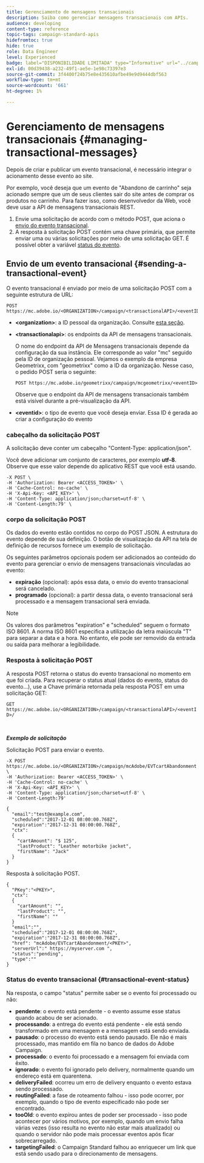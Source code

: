 ```yaml
---
title: Gerenciamento de mensagens transacionais
description: Saiba como gerenciar mensagens transacionais com APIs.
audience: developing
content-type: reference
topic-tags: campaign-standard-apis
hidefromtoc: true
hide: true
role: Data Engineer
level: Experienced
badge: label="DISPONIBILIDADE LIMITADA" type="Informative" url="../campaign-standard-migration-home.md" tooltip="Restrito a usuários migrados do Campaign Standard"
exl-id: 00d39438-a232-49f1-ae5e-1e98c73397e3
source-git-commit: 3f4400f24b75e8e435610afbe49e9d9444dbf563
workflow-type: tm+mt
source-wordcount: '661'
ht-degree: 1%

---
```


# Gerenciamento de mensagens transacionais {#managing-transactional-messages}

Depois de criar e publicar um evento transacional, é necessário integrar o acionamento desse evento ao site.

Por exemplo, você deseja que um evento de &quot;Abandono de carrinho&quot; seja acionado sempre que um de seus clientes sair do site antes de comprar os produtos no carrinho. Para fazer isso, como desenvolvedor da Web, você deve usar a API de mensagens transacionais REST.

1. Envie uma solicitação de acordo com o método POST, que aciona o [envio do evento transacional](#sending-a-transactional-event).
1. A resposta à solicitação POST contém uma chave primária, que permite enviar uma ou várias solicitações por meio de uma solicitação GET. É possível obter a variável [status do evento](#transactional-event-status).

## Envio de um evento transacional {#sending-a-transactional-event}

O evento transacional é enviado por meio de uma solicitação POST com a seguinte estrutura de URL:

```
POST https://mc.adobe.io/<ORGANIZATION>/campaign/<transactionalAPI>/<eventID>
```

* **&lt;organization>**: a ID pessoal da organização. Consulte [esta seção](must-read.md).

* **&lt;transactionalapi>**: os endpoints da API de mensagens transacionais.

  O nome do endpoint da API de Mensagens transacionais depende da configuração da sua instância. Ele corresponde ao valor &quot;mc&quot; seguido pela ID de organização pessoal. Vejamos o exemplo da empresa Geometrixx, com &quot;geometrixx&quot; como a ID da organização. Nesse caso, o pedido POST seria o seguinte:

  `POST https://mc.adobe.io/geometrixx/campaign/mcgeometrixx/<eventID>`

  Observe que o endpoint da API de mensagens transacionais também está visível durante a pré-visualização da API.

* **&lt;eventid>**: o tipo de evento que você deseja enviar. Essa ID é gerada ao criar a configuração do evento

### cabeçalho da solicitação POST

A solicitação deve conter um cabeçalho &quot;Content-Type: application/json&quot;.

Você deve adicionar um conjunto de caracteres, por exemplo **utf-8**. Observe que esse valor depende do aplicativo REST que você está usando.

```
-X POST \
-H 'Authorization: Bearer <ACCESS_TOKEN>' \
-H 'Cache-Control: no-cache' \
-H 'X-Api-Key: <API_KEY>' \
-H 'Content-Type: application/json;charset=utf-8' \
-H 'Content-Length:79' \
```

### corpo da solicitação POST

Os dados do evento estão contidos no corpo do POST JSON. A estrutura do evento depende de sua definição. O botão de visualização da API na tela de definição de recursos fornece um exemplo de solicitação.

Os seguintes parâmetros opcionais podem ser adicionados ao conteúdo do evento para gerenciar o envio de mensagens transacionais vinculadas ao evento:

* **expiração** (opcional): após essa data, o envio do evento transacional será cancelado.
* **programado** (opcional): a partir dessa data, o evento transacional será processado e a mensagem transacional será enviada.

>[!NOTE]
>
>Os valores dos parâmetros &quot;expiration&quot; e &quot;scheduled&quot; seguem o formato ISO 8601. A norma ISO 8601 especifica a utilização da letra maiúscula &quot;T&quot; para separar a data e a hora. No entanto, ele pode ser removido da entrada ou saída para melhorar a legibilidade.

### Resposta à solicitação POST

A resposta POST retorna o status do evento transacional no momento em que foi criada. Para recuperar o status atual (dados do evento, status do evento...), use a Chave primária retornada pela resposta POST em uma solicitação GET:

`GET https://mc.adobe.io/<ORGANIZATION>/campaign/<transactionalAPI>/<eventID>/`

<br/>

***Exemplo de solicitação***

Solicitação POST para enviar o evento.

```
-X POST https://mc.adobe.io/<ORGANIZATION>/campaign/mcAdobe/EVTcartAbandonment \
-H 'Authorization: Bearer <ACCESS_TOKEN>' \
-H 'Cache-Control: no-cache' \
-H 'X-Api-Key: <API_KEY>' \
-H 'Content-Type: application/json;charset=utf-8' \
-H 'Content-Length:79'

{
  "email":"test@example.com",
  "scheduled":"2017-12-01 08:00:00.768Z",
  "expiration":"2017-12-31 08:00:00.768Z",
  "ctx":
  {
    "cartAmount": "$ 125",
    "lastProduct": "Leather motorbike jacket",
    "firstName": "Jack"
  }
}
```

Resposta à solicitação POST.

```
{
  "PKey":"<PKEY>",
  "ctx":
  {
    "cartAmount": "",
    "lastProduct": "",
    "firstName": ""
  }
  "email":"",
  "scheduled":"2017-12-01 08:00:00.768Z",
  "expiration":"2017-12-31 08:00:00.768Z",
  "href": "mcAdobe/EVTcartAbandonment/<PKEY>",
  "serverUrl":" https://myserver.com ",
  "status":"pending",
  "type":""
}
```

### Status do evento transacional {#transactional-event-status}

Na resposta, o campo &quot;status&quot; permite saber se o evento foi processado ou não:

* **pendente**: o evento está pendente - o evento assume esse status quando acabou de ser acionado.
* **processando**: a entrega do evento está pendente - ele está sendo transformado em uma mensagem e a mensagem está sendo enviada.
* **pausado**: o processo do evento está sendo pausado. Ele não é mais processado, mas mantido em fila no banco de dados do Adobe Campaign.
* **processado**: o evento foi processado e a mensagem foi enviada com êxito.
* **ignorado**: o evento foi ignorado pelo delivery, normalmente quando um endereço está em quarentena.
* **deliveryFailed**: ocorreu um erro de delivery enquanto o evento estava sendo processado.
* **routingFailed**: a fase de roteamento falhou - isso pode ocorrer, por exemplo, quando o tipo de evento especificado não pode ser encontrado.
* **tooOld**: o evento expirou antes de poder ser processado - isso pode acontecer por vários motivos, por exemplo, quando um envio falha várias vezes (isso resulta no evento não estar mais atualizado) ou quando o servidor não pode mais processar eventos após ficar sobrecarregado.
* **targetingFailed**: o Campaign Standard falhou ao enriquecer um link que está sendo usado para o direcionamento de mensagens.
